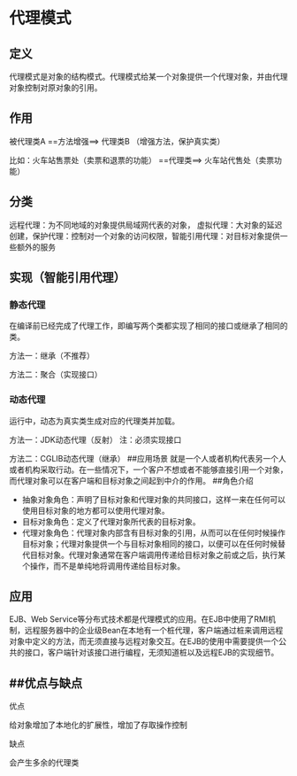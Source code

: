 # 代理模式

## 定义

代理模式是对象的结构模式。代理模式给某一个对象提供一个代理对象，并由代理对象控制对原对象的引用。
## 作用

被代理类A  ==方法增强==> 代理类B （增强方法，保护真实类）

比如：火车站售票处（卖票和退票的功能） ==代理类==> 火车站代售处（卖票功能）

## 分类

远程代理：为不同地域的对象提供局域网代表的对象，
虚拟代理：大对象的延迟创建，保护代理：控制对一个对象的访问权限，智能引用代理：对目标对象提供一些额外的服务

## 实现（智能引用代理）

### 静态代理

在编译前已经完成了代理工作，即编写两个类都实现了相同的接口或继承了相同的类。

方法一：继承（不推荐）

方法二：聚合（实现接口）

### 动态代理

运行中，动态为真实类生成对应的代理类并加载。

方法一：JDK动态代理（反射） 注：必须实现接口

方法二：CGLIB动态代理（继承）
##应用场景
就是一个人或者机构代表另一个人或者机构采取行动。在一些情况下，一个客户不想或者不能够直接引用一个对象，而代理对象可以在客户端和目标对象之间起到中介的作用。
##角色介绍
* 抽象对象角色：声明了目标对象和代理对象的共同接口，这样一来在任何可以使用目标对象的地方都可以使用代理对象。
* 目标对象角色：定义了代理对象所代表的目标对象。
* 代理对象角色：代理对象内部含有目标对象的引用，从而可以在任何时候操作目标对象；代理对象提供一个与目标对象相同的接口，以便可以在任何时候替代目标对象。代理对象通常在客户端调用传递给目标对象之前或之后，执行某个操作，而不是单纯地将调用传递给目标对象。

## 应用

EJB、Web Service等分布式技术都是代理模式的应用。在EJB中使用了RMI机制，远程服务器中的企业级Bean在本地有一个桩代理，客户端通过桩来调用远程对象中定义的方法，而无须直接与远程对象交互。在EJB的使用中需要提供一个公共的接口，客户端针对该接口进行编程，无须知道桩以及远程EJB的实现细节。

##优点与缺点
---

优点

给对象增加了本地化的扩展性，增加了存取操作控制

缺点

会产生多余的代理类